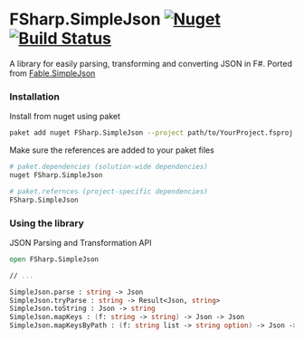 # FSharp.SimpleJson [![Nuget](https://img.shields.io/nuget/v/FSharp.SimpleJson.svg?colorB=green)](https://www.nuget.org/packages/FSharp.SimpleJson) [![Build Status](https://travis-ci.org/Zaid-Ajaj/FSharp.SimpleJson.svg?branch=master)](https://travis-ci.org/Zaid-Ajaj/FSharp.SimpleJson)

A library for easily parsing, transforming and converting JSON in F#. Ported from [Fable.SimpleJson](https://github.com/Zaid-Ajaj/Fable.SimpleJson)

### Installation
Install from nuget using paket
```sh
paket add nuget FSharp.SimpleJson --project path/to/YourProject.fsproj 
```
Make sure the references are added to your paket files
```sh
# paket.dependencies (solution-wide dependencies)
nuget FSharp.SimpleJson

# paket.refernces (project-specific dependencies)
FSharp.SimpleJson
```

### Using the library

JSON Parsing and Transformation API
```fs
open FSharp.SimpleJson 

// ... 

SimpleJson.parse : string -> Json
SimpleJson.tryParse : string -> Result<Json, string> 
SimpleJson.toString : Json -> string
SimpleJson.mapKeys : (f: string -> string) -> Json -> Json
SimpleJson.mapKeysByPath : (f: string list -> string option) -> Json -> Json
```
